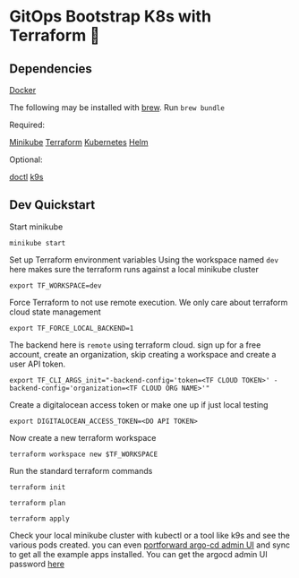 # GitOps Bootstrap K8s with Terraform 🚀

## Dependencies

[Docker](https://www.docker.com/get-started)

The following may be installed with [brew](https://brew.sh/). Run `brew bundle`

Required:

[Minikube](https://minikube.sigs.k8s.io/docs/start/)
[Terraform](https://www.terraform.io/downloads.html)
[Kubernetes](https://kubernetes.io/docs/tasks/tools/)
[Helm](https://helm.sh/docs/intro/install/)

Optional:

[doctl](https://docs.digitalocean.com/reference/doctl/)
[k9s](https://k9scli.io/)



## Dev Quickstart

Start minikube

    minikube start

Set up Terraform environment variables
Using the workspace named `dev` here makes sure the terraform runs against a local minikube cluster

    export TF_WORKSPACE=dev

Force Terraform to not use remote execution. We only care about terraform cloud state management

    export TF_FORCE_LOCAL_BACKEND=1

The backend here is `remote` using terraform cloud. sign up for a free account, create an organization, skip creating a workspace and create a user API token.

    export TF_CLI_ARGS_init="-backend-config='token=<TF CLOUD TOKEN>' -backend-config='organization=<TF CLOUD ORG NAME>'"

Create a digitalocean access token or make one up if just local testing
    
    export DIGITALOCEAN_ACCESS_TOKEN=<DO API TOKEN>

Now create a new terraform workspace

    terraform workspace new $TF_WORKSPACE

Run the standard terraform commands

    terraform init

    terraform plan

    terraform apply

Check your local minikube cluster with kubectl or a tool like k9s and see the various pods created. you can even [portforward argo-cd admin UI](https://argo-cd.readthedocs.io/en/stable/getting_started/#port-forwarding) and sync to get all the example apps installed. You can get the argocd admin UI password [here](https://argo-cd.readthedocs.io/en/stable/getting_started/#4-login-using-the-cli)